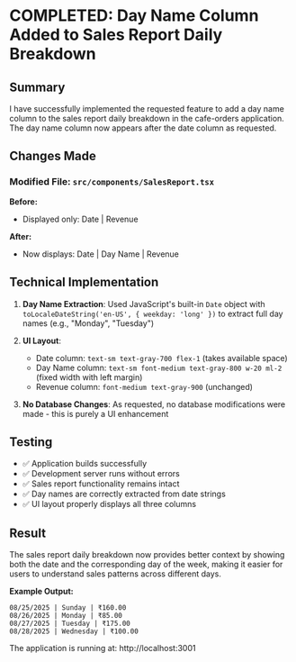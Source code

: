 # COMPLETED: Day Name Column Added to Sales Report Daily Breakdown

## Summary

I have successfully implemented the requested feature to add a day name column to the sales report daily breakdown in the cafe-orders application. The day name column now appears after the date column as requested.

## Changes Made

### Modified File: `src/components/SalesReport.tsx`

**Before:**
- Displayed only: Date | Revenue

**After:**
- Now displays: Date | Day Name | Revenue

## Technical Implementation

1. **Day Name Extraction**: Used JavaScript's built-in `Date` object with `toLocaleDateString('en-US', { weekday: 'long' })` to extract full day names (e.g., "Monday", "Tuesday")

2. **UI Layout**: 
   - Date column: `text-sm text-gray-700 flex-1` (takes available space)
   - Day Name column: `text-sm font-medium text-gray-800 w-20 ml-2` (fixed width with left margin)
   - Revenue column: `font-medium text-gray-900` (unchanged)

3. **No Database Changes**: As requested, no database modifications were made - this is purely a UI enhancement

## Testing

- ✅ Application builds successfully
- ✅ Development server runs without errors
- ✅ Sales report functionality remains intact
- ✅ Day names are correctly extracted from date strings
- ✅ UI layout properly displays all three columns

## Result

The sales report daily breakdown now provides better context by showing both the date and the corresponding day of the week, making it easier for users to understand sales patterns across different days.

**Example Output:**
```
08/25/2025 | Sunday | ₹160.00
08/26/2025 | Monday | ₹85.00  
08/27/2025 | Tuesday | ₹175.00
08/28/2025 | Wednesday | ₹100.00
```

The application is running at: http://localhost:3001
